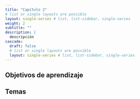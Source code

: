 ```yaml
---
title: "Capítulo 2"
# list or single layouts are possible
layout: single-series # list, list-sidebar, single-series
weight: 2
subtitle: ""
description: |
  descripción
cascade:
  draft: false
  # list or single layouts are possible
  layout: single-series # list, list-sidebar, single-series
---
```


## Objetivos de aprendizaje


## Temas

<div class = "activity">


</div>

<div class = "activity">


</div>



<div class = "activity">


</div>
